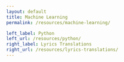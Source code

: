 ```yaml
---
layout: default
title: Machine Learning
permalink: /resources/machine-learning/

left_label: Python
left_url: /resources/python/
right_label: Lyrics Translations
right_url: /resources/lyrics-translations/
---
```


<!-- !PAGE CONTENT! -->
<div id="page-resources-machine-learning" class="w3-main" >
  <section id="profile" class="w3-container">

  </section>
</div>
